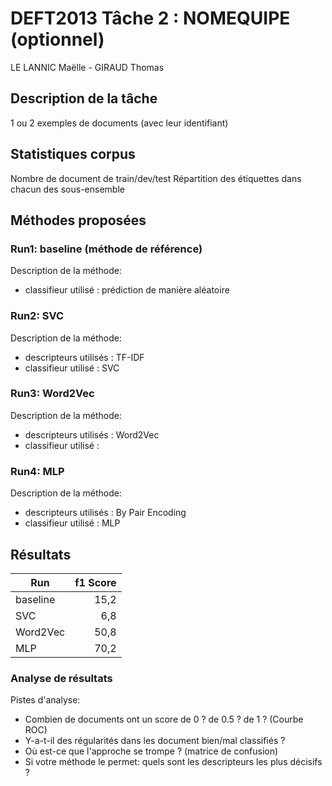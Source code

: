 # DEFT2013 Tâche 2 : NOMEQUIPE (optionnel)
LE LANNIC Maëlle - GIRAUD Thomas

## Description de la tâche
1 ou 2 exemples de documents (avec leur identifiant)

## Statistiques corpus
Nombre de document de train/dev/test
Répartition des étiquettes dans chacun des sous-ensemble

## Méthodes proposées
### Run1: baseline (méthode de référence)
Description de la méthode:
- classifieur utilisé : prédiction de manière aléatoire

### Run2: SVC 
Description de la méthode:
- descripteurs utilisés : TF-IDF
- classifieur utilisé : SVC 

### Run3: Word2Vec
Description de la méthode:
- descripteurs utilisés : Word2Vec
- classifieur utilisé : 

### Run4: MLP
Description de la méthode:
- descripteurs utilisés : By Pair Encoding
- classifieur utilisé : MLP

## Résultats
| Run                | f1 Score |
| ------------------ | --------:|
| baseline           |  15,2    |
| SVC                |   6,8    |
| Word2Vec           |  50,8    |
| MLP                |  70,2    |

### Analyse de résultats
Pistes d'analyse:
* Combien de documents ont un score de 0 ? de 0.5 ? de 1 ? (Courbe ROC)
* Y-a-t-il des régularités dans les document bien/mal classifiés ?
* Où est-ce que l'approche se trompe ? (matrice de confusion)
* Si votre méthode le permet: quels sont les descripteurs les plus décisifs ?
